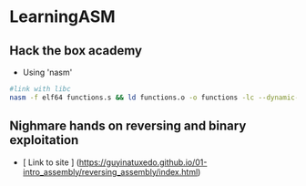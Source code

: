 # LearningASM

## Hack the box academy

- Using 'nasm'

```bash
#link with libc 
nasm -f elf64 functions.s && ld functions.o -o functions -lc --dynamic-link /lib64/ld-linux-x86-64.so.2
```


## Nighmare hands on reversing and binary exploitation
- [ Link to site ] (https://guyinatuxedo.github.io/01-intro_assembly/reversing_assembly/index.html)

